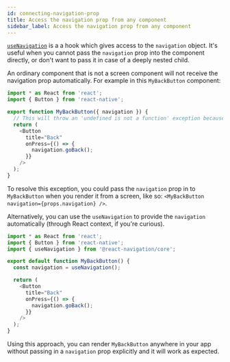 ```yaml
---
id: connecting-navigation-prop
title: Access the navigation prop from any component
sidebar_label: Access the navigation prop from any component
---
```


[`useNavigation`](use-navigation.md) is a a hook which gives access to the `navigation` object. It's useful when you cannot pass the `navigation` prop into the component directly, or don't want to pass it in case of a deeply nested child.

An ordinary component that is not a screen component will not receive the navigation prop automatically. For example in this `MyBackButton` component:

```js
import * as React from 'react';
import { Button } from 'react-native';

export function MyBackButton({ navigation }) {
  // This will throw an 'undefined is not a function' exception because the navigation prop is undefined.
  return (
    <Button
      title="Back"
      onPress={() => {
        navigation.goBack();
      }}
    />
  );
}
```

To resolve this exception, you could pass the `navigation` prop in to `MyBackButton` when you render it from a screen, like so: `<MyBackButton navigation={props.navigation} />`.

Alternatively, you can use the `useNavigation` to provide the `navigation` automatically (through React context, if you're curious).

```js
import * as React from 'react';
import { Button } from 'react-native';
import { useNavigation } from '@react-navigation/core';

export default function MyBackButton() {
  const navigation = useNavigation();

  return (
    <Button
      title="Back"
      onPress={() => {
        navigation.goBack();
      }}
    />
  );
}
```

Using this approach, you can render `MyBackButton` anywhere in your app without passing in a `navigation` prop explicitly and it will work as expected.
